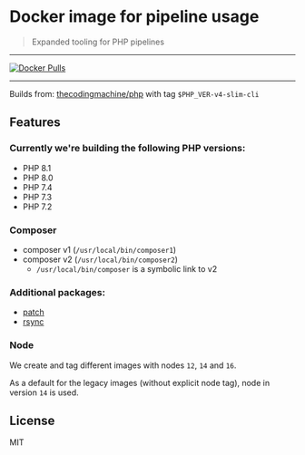 # Docker image for pipeline usage

> Expanded tooling for PHP pipelines

---
[![Docker Pulls](https://img.shields.io/docker/pulls/kellerkinder/pipeline-image.svg?style=for-the-badge&logo=docker)](https://hub.docker.com/r/kellerkinder/pipeline-image/)

---

Builds from: [thecodingmachine/php](https://github.com/thecodingmachine/docker-images-php) with tag `$PHP_VER-v4-slim-cli`

## Features
### Currently we're building the following PHP versions:
  * PHP 8.1
  * PHP 8.0
  * PHP 7.4
  * PHP 7.3
  * PHP 7.2
### Composer
  * composer v1 (`/usr/local/bin/composer1`)
  * composer v2 (`/usr/local/bin/composer2`)
    * `/usr/local/bin/composer` is a symbolic link to v2
### Additional packages:
  * [patch](https://wiki.ubuntuusers.de/patch/)
  * [rsync](https://wiki.ubuntuusers.de/rsync/)
### Node
We create and tag different images with nodes `12`, `14` and `16`.

As a default for the legacy images (without explicit node tag), node in version `14` is used.

## License
MIT
